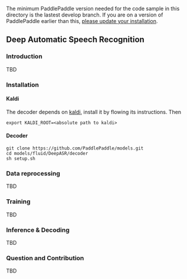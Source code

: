 The minimum PaddlePaddle version needed for the code sample in this directory is the lastest develop branch. If you are on a version of PaddlePaddle earlier than this, [please update your installation](http://www.paddlepaddle.org/docs/develop/documentation/en/build_and_install/pip_install_en.html).

## Deep Automatic Speech Recognition

### Introduction
TBD

### Installation

#### Kaldi
The decoder depends on [kaldi](https://github.com/kaldi-asr/kaldi), install it by flowing its instructions. Then

```shell
export KALDI_ROOT=<absolute path to kaldi>
```

#### Decoder

```shell
git clone https://github.com/PaddlePaddle/models.git
cd models/fluid/DeepASR/decoder
sh setup.sh
```

### Data reprocessing
TBD

### Training
TBD


### Inference & Decoding
TBD

### Question and Contribution
TBD

